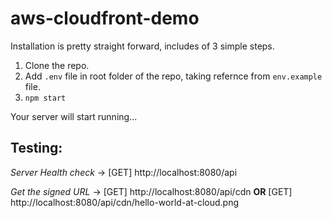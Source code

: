 # aws-cloudfront-demo
Installation is pretty straight forward, includes of 3 simple steps.
1. Clone the repo.
2. Add `.env` file in root folder of the repo, taking refernce from `env.example` file. 
3. `npm start`

Your server will start running... 

## **Testing:**

*Server Health check* -> [GET] http://localhost:8080/api 

*Get the signed URL* -> [GET] http://localhost:8080/api/cdn
**OR**
[GET] http://localhost:8080/api/cdn/hello-world-at-cloud.png
